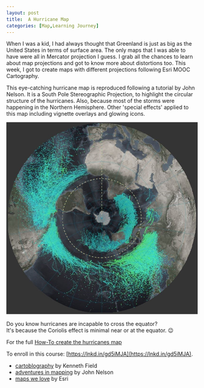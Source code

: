 ```yaml
---
layout: post
title:  A Hurricane Map
categories: [Map,Learning Journey]
---
```

When I was a kid, I had always thought that Greenland is just as big as the United States in terms of surface area. The only maps that I was able to have were all in Mercator projection I guess. I grab all the chances to learn about map projections and got to know more about distortions too. This week, I got to create maps with different projections following Esri MOOC Cartography.

This eye-catching hurricane map is reproduced following a tutorial by John Nelson. It is a South Pole Stereographic Projection, to highlight the circular structure of the hurricanes. Also, because most of the storms were happening in the Northern Hemisphere. Other 'special effects' applied to this map including vignette overlays and glowing icons.

![](https://github.com/yinsanwoo/yinsanwoo.github.io/blob/master/images/HurricaneMap.JPG)

Do you know hurricanes are incapable to cross the equator?  
It's because the Coriolis effect is minimal near or at the equator. 😉

For the full [How-To create the hurricanes map](https://nation.maps.arcgis.com/apps/Cascade/index.html?appid=3e04cf33cd9747f2b553e14b92a188b9)

To enroll in this course: [https://lnkd.in/gd5iMJA](https://lnkd.in/gd5iMJA).
- [cartoblography](https://cartoblography.com/) by Kenneth Field
- [adventures in mapping](https://adventuresinmapping.com/) by John Nelson
- [maps we love](https://www.esri.com/en-us/maps-we-love/overview) by Esri
